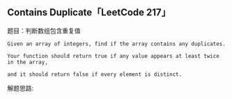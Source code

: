## Contains Duplicate「LeetCode 217」

题目：判断数组包含重复值

```
Given an array of integers, find if the array contains any duplicates. 

Your function should return true if any value appears at least twice in the array, 

and it should return false if every element is distinct.
```

解题思路:
